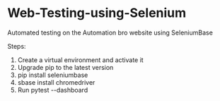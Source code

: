 # Web-Testing-using-Selenium
Automated testing on the Automation bro website using SeleniumBase 

Steps:
1) Create a virtual environment and activate it
2) Upgrade pip to the latest version
3) pip install seleniumbase
4) sbase install chromedriver 
5) Run pytest --dashboard
